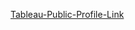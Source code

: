 [Tableau-Public-Profile-Link](https://public.tableau.com/app/profile/kristiyan5884#!/?newProfile=&activeTab=0)

